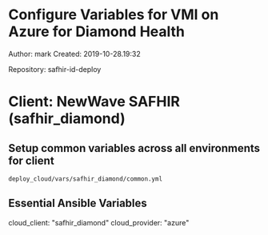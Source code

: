 # Configure Variables for VMI on Azure for Diamond Health
 
Author: mark
Created: 2019-10-28.19:32

Repository: safhir-id-deploy

# Client: NewWave SAFHIR (safhir_diamond) 

## Setup common variables across all environments for client

    deploy_cloud/vars/safhir_diamond/common.yml

## Essential Ansible Variables 
   
cloud_client: "safhir_diamond"
cloud_provider: "azure"


